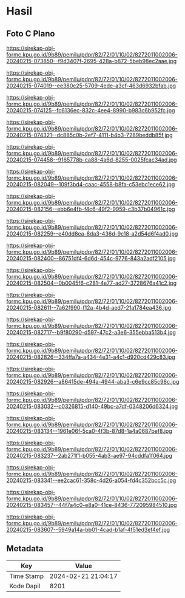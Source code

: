 # Hasil

## Foto C Plano

https://sirekap-obj-formc.kpu.go.id/9b89/pemilu/pdpr/82/72/01/10/02/8272011002006-20240215-073850--f9d3407f-2695-428a-b872-5beb98ec2aae.jpg

https://sirekap-obj-formc.kpu.go.id/9b89/pemilu/pdpr/82/72/01/10/02/8272011002006-20240215-074019--ee380c25-5709-4ede-a3cf-463d6932bfab.jpg

https://sirekap-obj-formc.kpu.go.id/9b89/pemilu/pdpr/82/72/01/10/02/8272011002006-20240215-074125--fc6136ec-832c-4ee4-8990-b983c6b952fc.jpg

https://sirekap-obj-formc.kpu.go.id/9b89/pemilu/pdpr/82/72/01/10/02/8272011002006-20240215-074321--dc885c0b-2ef7-4111-b4b3-7289beddb85f.jpg

https://sirekap-obj-formc.kpu.go.id/9b89/pemilu/pdpr/82/72/01/10/02/8272011002006-20240215-074458--9165778b-ca88-4a6d-8255-0025fcac34ad.jpg

https://sirekap-obj-formc.kpu.go.id/9b89/pemilu/pdpr/82/72/01/10/02/8272011002006-20240215-082049--109f3bd4-caac-4558-b8fa-c53ebc1ece62.jpg

https://sirekap-obj-formc.kpu.go.id/9b89/pemilu/pdpr/82/72/01/10/02/8272011002006-20240215-082156--ebb6e4fb-f4c6-49f2-9959-c3b37b04961c.jpg

https://sirekap-obj-formc.kpu.go.id/9b89/pemilu/pdpr/82/72/01/10/02/8272011002006-20240215-082259--e40dd8ea-8da3-436d-9c18-a2d54d6f4ad0.jpg

https://sirekap-obj-formc.kpu.go.id/9b89/pemilu/pdpr/82/72/01/10/02/8272011002006-20240215-082400--86751df4-6d6d-454c-9776-843a2adf2105.jpg

https://sirekap-obj-formc.kpu.go.id/9b89/pemilu/pdpr/82/72/01/10/02/8272011002006-20240215-082504--0b0045f6-c281-4e77-ad27-3728676a41c2.jpg

https://sirekap-obj-formc.kpu.go.id/9b89/pemilu/pdpr/82/72/01/10/02/8272011002006-20240215-082611--7a62f990-f12a-4b4d-aed7-21a1784ea436.jpg

https://sirekap-obj-formc.kpu.go.id/9b89/pemilu/pdpr/82/72/01/10/02/8272011002006-20240215-082717--b9f80290-d597-47c2-a3e6-355ebba513b4.jpg

https://sirekap-obj-formc.kpu.go.id/9b89/pemilu/pdpr/82/72/01/10/02/8272011002006-20240215-082826--334ffa7a-a434-4e31-a4c1-d920cd429c83.jpg

https://sirekap-obj-formc.kpu.go.id/9b89/pemilu/pdpr/82/72/01/10/02/8272011002006-20240215-082926--a86415de-494a-4944-aba3-c6e9cc85c98c.jpg

https://sirekap-obj-formc.kpu.go.id/9b89/pemilu/pdpr/82/72/01/10/02/8272011002006-20240215-083032--c0326815-d140-49bc-a7df-0348206d6324.jpg

https://sirekap-obj-formc.kpu.go.id/9b89/pemilu/pdpr/82/72/01/10/02/8272011002006-20240215-083134--1961e06f-5ca0-4f3b-87d8-1a4a0687bef8.jpg

https://sirekap-obj-formc.kpu.go.id/9b89/pemilu/pdpr/82/72/01/10/02/8272011002006-20240215-083237--2ab271f1-b055-4ab3-ae97-94cddfa1f064.jpg

https://sirekap-obj-formc.kpu.go.id/9b89/pemilu/pdpr/82/72/01/10/02/8272011002006-20240215-083341--ee2cac61-358c-4d26-a054-fd4c352bcc5c.jpg

https://sirekap-obj-formc.kpu.go.id/9b89/pemilu/pdpr/82/72/01/10/02/8272011002006-20240215-083457--44f7a4c0-e8a0-41ce-8436-772095984510.jpg

https://sirekap-obj-formc.kpu.go.id/9b89/pemilu/pdpr/82/72/01/10/02/8272011002006-20240215-083607--5949a14a-bb01-4cad-b1af-4f51ed3ef4ef.jpg


## Metadata

| Key        | Value               |
| ---------- | ------------------- |
| Time Stamp | 2024-02-21 21:04:17 |
| Kode Dapil | 8201                |



